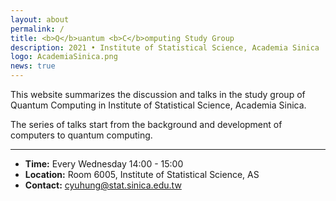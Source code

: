 ```yaml
---
layout: about
permalink: /
title: <b>Q</b>uantum <b>C</b>omputing Study Group
description: 2021 • Institute of Statistical Science, Academia Sinica
logo: AcademiaSinica.png
news: true
---
```


This website summarizes the discussion and talks in the study group of Quantum Computing in Institute of Statistical Science, Academia Sinica.

The series of talks start from the background and development of computers to quantum computing. 

***

- **Time:** Every Wednesday 14:00 - 15:00
- **Location:** Room 6005, Institute of Statistical Science, AS
- **Contact:**  cyuhung@stat.sinica.edu.tw

